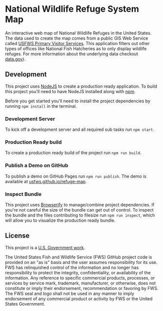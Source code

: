 # National Wildlife Refuge System Map

An interactive web map of National Wildlife Refuges in the United States.  The data used to create the map comes from a public GIS Web Service called [USFWS Primary Visitor Services](http://services.arcgis.com/QVENGdaPbd4LUkLV/ArcGIS/rest/services/FWSVisitorServices/FeatureServer/0).  This application filters out other types of offices like National Fish Hatcheries as to only display wildlife refuges. For more information about the underlying data checkout [data.gov](https://catalog.data.gov/dataset/usfws-primary-visitor-services)).

## Development

This project uses [NodeJS](https://nodejs.org/en/) to create a production ready application.  To build this project you'll need to have NodeJS installed along with [npm](http://npmjs.com/).

Before you get started you'll need to install the project dependencies by running `npm install` in the terminal.

### Development Server

To kick off a development server and all required sub tasks run `npm start`.

### Production Ready build

To create a production ready build of the project run `npm run build`.

### Publish a Demo on GitHub

To publish a demo on GitHub Pages run `npm run publish`.  The demo is available at [usfws.github.io/refuge-map](http://usfws.github.io/refuge-map).

### Inspect Bundle

This project uses [Browserify](http://browserify.org/) to manage/combine project dependencies.  If you're not careful the size of the bundle can get out of control.  To inspect the bundle and the files contributing to filesize run `npm run inspect`, which will allow you to visualize the production ready bundle.

## License

This project is a [U.S. Government work](https://www.usa.gov/government-works).

The United States Fish and Wildlife Service (FWS) GitHub project code is provided on an "as is" basis and the user assumes responsibility for its use. FWS has relinquished control of the information and no longer has responsibility to protect the integrity, confidentiality, or availability of the information. Any reference to specific commercial products, processes, or services by service mark, trademark, manufacturer, or otherwise, does not constitute or imply their endorsement, recommendation or favoring by FWS. The FWS seal and logo shall not be used in any manner to imply endorsement of any commercial product or activity by FWS or the United States Government.
